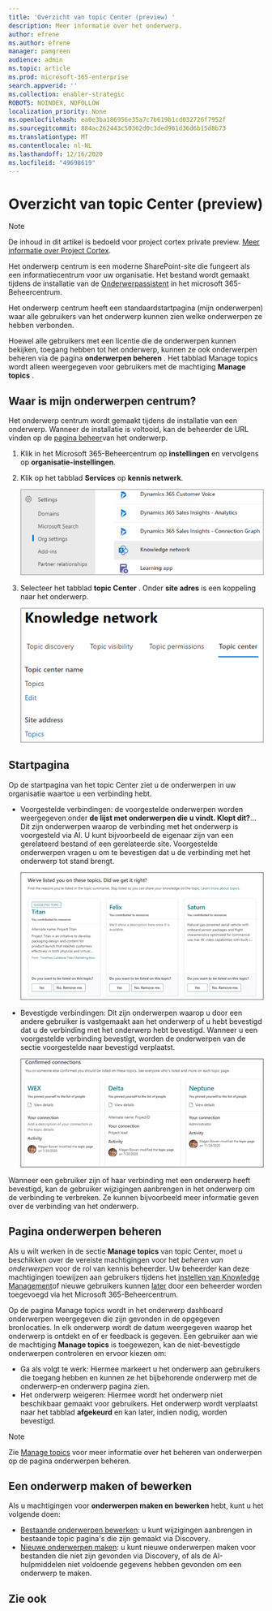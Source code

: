 ```yaml
---
title: 'Overzicht van topic Center (preview) '
description: Meer informatie over het onderwerp.
author: efrene
ms.author: efrene
manager: pamgreen
audience: admin
ms.topic: article
ms.prod: microsoft-365-enterprise
search.appverid: ''
ms.collection: enabler-strategic
ROBOTS: NOINDEX, NOFOLLOW
localization_priority: None
ms.openlocfilehash: ea0e3ba186956e35a7c7b619b1cd032726f7952f
ms.sourcegitcommit: 884ac262443c50362d0c3ded961d36d6b15d8b73
ms.translationtype: MT
ms.contentlocale: nl-NL
ms.lasthandoff: 12/16/2020
ms.locfileid: "49698619"
---
```

# <a name="topic-center-overview-preview"></a>Overzicht van topic Center (preview)

> [!Note] 
> De inhoud in dit artikel is bedoeld voor project cortex private preview. [Meer informatie over Project Cortex](https://aka.ms/projectcortex).

Het onderwerp centrum is een moderne SharePoint-site die fungeert als een informatiecentrum voor uw organisatie. Het bestand wordt gemaakt tijdens de installatie van de [Onderwerpassistent](set-up-topic-experiences.md) in het microsoft 365-Beheercentrum.

Het onderwerp centrum heeft een standaardstartpagina (mijn onderwerpen) waar alle gebruikers van het onderwerp kunnen zien welke onderwerpen ze hebben verbonden. 

Hoewel alle gebruikers met een licentie die de onderwerpen kunnen bekijken, toegang hebben tot het onderwerp, kunnen ze ook onderwerpen beheren via de pagina **onderwerpen beheren** . Het tabblad Manage topics wordt alleen weergegeven voor gebruikers met de machtiging **Manage topics** . 

## <a name="where-is-my-topic-center"></a>Waar is mijn onderwerpen centrum?

Het onderwerp centrum wordt gemaakt tijdens de installatie van een onderwerp. Wanneer de installatie is voltooid, kan de beheerder de URL vinden op de [pagina beheer](https://docs.microsoft.com/microsoft-365/knowledge/topic-experiences-administration#to-access-topics-management-settings)van het onderwerp.


1. Klik in het Microsoft 365-Beheercentrum op **instellingen** en vervolgens op **organisatie-instellingen**.
2. Klik op het tabblad **Services** op **kennis netwerk**.

    ![Mensen verbinden met kennis](../media/admin-org-knowledge-options-completed.png) </br>

3. Selecteer het tabblad **topic Center** . Onder **site adres** is een koppeling naar het onderwerp.

    ![kennis netwerk-instellingen](../media/knowledge-network-settings-topic-center.png) </br>



## <a name="home-page"></a>Startpagina

Op de startpagina van het topic Center ziet u de onderwerpen in uw organisatie waartoe u een verbinding hebt.

- Voorgestelde verbindingen: de voorgestelde onderwerpen worden weergegeven onder **de lijst met onderwerpen die u vindt. Klopt dit?**... Dit zijn onderwerpen waarop de verbinding met het onderwerp is voorgesteld via AI. U kunt bijvoorbeeld de eigenaar zijn van een gerelateerd bestand of een gerelateerde site. Voorgestelde onderwerpen vragen u om te bevestigen dat u de verbinding met het onderwerp tot stand brengt.

   ![Voorgestelde verbindingen](../media/knowledge-management/my-topics.png) </br>
 
- Bevestigde verbindingen: Dit zijn onderwerpen waarop u door een andere gebruiker is vastgemaakt aan het onderwerp of u hebt bevestigd dat u de verbinding met het onderwerp hebt bevestigd. Wanneer u een voorgestelde verbinding bevestigt, worden de onderwerpen van de sectie voorgestelde naar bevestigd verplaatst.
 
   ![Bevestigde onderwerpen](../media/knowledge-management/my-topics-confirmed.png) </br>

Wanneer een gebruiker zijn of haar verbinding met een onderwerp heeft bevestigd, kan de gebruiker wijzigingen aanbrengen in het onderwerp om de verbinding te verbreken. Ze kunnen bijvoorbeeld meer informatie geven over de verbinding van het onderwerp.


## <a name="manage-topics-page"></a>Pagina onderwerpen beheren

Als u wilt werken in de sectie **Manage topics** van topic Center, moet u beschikken over de vereiste machtigingen voor het *beheren van onderwerpen* voor de rol van kennis beheerder. Uw beheerder kan deze machtigingen toewijzen aan gebruikers tijdens het [instellen van Knowledge Management](set-up-topic-experiences.md)of nieuwe gebruikers kunnen [later](topic-experiences-knowledge-rules.md) door een beheerder worden toegevoegd via het Microsoft 365-Beheercentrum.

Op de pagina Manage topics wordt in het onderwerp dashboard onderwerpen weergegeven die zijn gevonden in de opgegeven bronlocaties. In elk onderwerp wordt de datum weergegeven waarop het onderwerp is ontdekt en of er feedback is gegeven. Een gebruiker aan wie de machtiging **Manage topics** is toegewezen, kan de niet-bevestigde onderwerpen controleren en ervoor kiezen om:
- Ga als volgt te werk: Hiermee markeert u het onderwerp aan gebruikers die toegang hebben en kunnen ze het bijbehorende onderwerp met de onderwerp-en onderwerp pagina zien.
- Het onderwerp weigeren: Hiermee wordt het onderwerp niet beschikbaar gemaakt voor gebruikers. Het onderwerp wordt verplaatst naar het tabblad **afgekeurd** en kan later, indien nodig, worden bevestigd. 

> [!Note] 
> Zie [Manage topics](manage-topics.md) voor meer informatie over het beheren van onderwerpen op de pagina onderwerpen beheren.


## <a name="create-or-edit-a-topic"></a>Een onderwerp maken of bewerken

Als u machtigingen voor **onderwerpen maken en bewerken** hebt, kunt u het volgende doen:

- [Bestaande onderwerpen bewerken](edit-a-topic.md): u kunt wijzigingen aanbrengen in bestaande topic pagina's die zijn gemaakt via Discovery.
- [Nieuwe onderwerpen maken](create-a-topic.md): u kunt nieuwe onderwerpen maken voor bestanden die niet zijn gevonden via Discovery, of als de AI-hulpmiddelen niet voldoende gegevens hebben gevonden om een onderwerp te maken.






## <a name="see-also"></a>Zie ook



  






